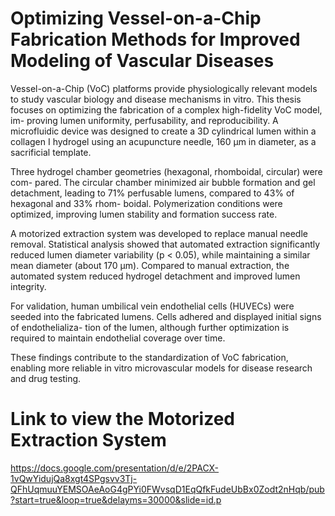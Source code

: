 # Optimizing Vessel-on-a-Chip Fabrication Methods for Improved Modeling of Vascular Diseases

Vessel-on-a-Chip (VoC) platforms provide physiologically relevant
models to study vascular biology and disease mechanisms in vitro. This thesis
focuses on optimizing the fabrication of a complex high-fidelity VoC model, im-
proving lumen uniformity, perfusability, and reproducibility. A microfluidic device
was designed to create a 3D cylindrical lumen within a collagen I hydrogel using
an acupuncture needle, 160 µm in diameter, as a sacrificial template.

Three hydrogel chamber geometries (hexagonal, rhomboidal, circular) were com-
pared. The circular chamber minimized air bubble formation and gel detachment,
leading to 71% perfusable lumens, compared to 43% of hexagonal and 33% rhom-
boidal. Polymerization conditions were optimized, improving lumen stability and
formation success rate.

A motorized extraction system was developed to replace manual needle removal.
Statistical analysis showed that automated extraction significantly reduced lumen
diameter variability (p < 0.05), while maintaining a similar mean diameter (about
170 µm). Compared to manual extraction, the automated system reduced hydrogel
detachment and improved lumen integrity.

For validation, human umbilical vein endothelial cells (HUVECs) were seeded into
the fabricated lumens. Cells adhered and displayed initial signs of endothelializa-
tion of the lumen, although further optimization is required to maintain endothelial
coverage over time.

These findings contribute to the standardization of VoC fabrication, enabling more
reliable in vitro microvascular models for disease research and drug testing.

# Link to view the Motorized Extraction System
https://docs.google.com/presentation/d/e/2PACX-1vQwYidujQa8xgt4SPgsvv3Tj-QFhUqmuuYEMSOAeAoG4gPYi0FWvsqD1EqQfkFudeUbBx0Zodt2nHqb/pub?start=true&loop=true&delayms=30000&slide=id.p
